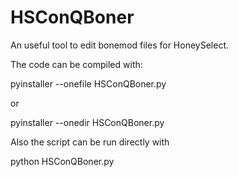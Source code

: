 # HSConQBoner
An useful tool to edit bonemod files for HoneySelect.

The code can be compiled with:

pyinstaller --onefile HSConQBoner.py

or

pyinstaller --onedir HSConQBoner.py


Also the script can be run directly with

python HSConQBoner.py


